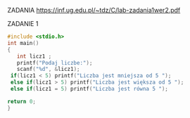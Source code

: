 ZADANIA
https://inf.ug.edu.pl/~tdz/C/lab-zadania1wer2.pdf

ZADANIE 1
```c
#include <stdio.h>
int main()
{
   int licz1 ;
   printf("Podaj liczbe:");
   scanf("%d", &licz1);
 if(licz1 < 5) printf("Liczba jest mniejsza od 5 ");
 else if(licz1 > 5) printf("Liczba jest większa od 5 ");
 else if(licz1 = 5) printf("Liczba jest równa 5 ");

return 0;
}
